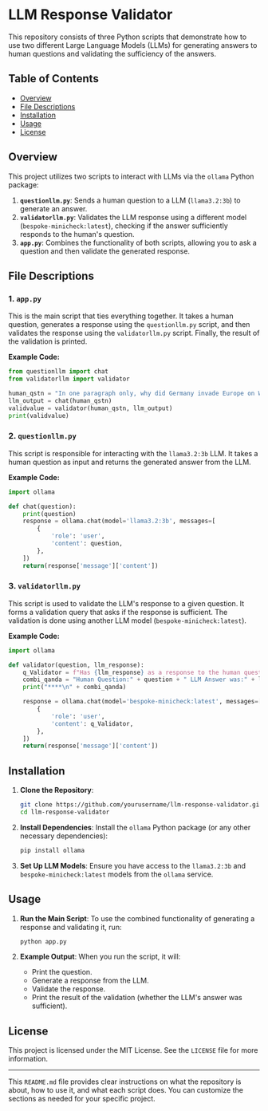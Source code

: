 # LLM Response Validator

This repository consists of three Python scripts that demonstrate how to use two different Large Language Models (LLMs) for generating answers to human questions and validating the sufficiency of the answers.

## Table of Contents
- [Overview](#overview)
- [File Descriptions](#file-descriptions)
- [Installation](#installation)
- [Usage](#usage)
- [License](#license)

## Overview

This project utilizes two scripts to interact with LLMs via the `ollama` Python package:
1. **`questionllm.py`**: Sends a human question to a LLM (`llama3.2:3b`) to generate an answer.
2. **`validatorllm.py`**: Validates the LLM response using a different model (`bespoke-minicheck:latest`), checking if the answer sufficiently responds to the human's question.
3. **`app.py`**: Combines the functionality of both scripts, allowing you to ask a question and then validate the generated response.

## File Descriptions

### 1. `app.py`
This is the main script that ties everything together. It takes a human question, generates a response using the `questionllm.py` script, and then validates the response using the `validatorllm.py` script. Finally, the result of the validation is printed.

**Example Code:**
```python
from questionllm import chat
from validatorllm import validator

human_qstn = "In one paragraph only, why did Germany invade Europe on World War 2?"
llm_output = chat(human_qstn)
validvalue = validator(human_qstn, llm_output)
print(validvalue)
```

### 2. `questionllm.py`
This script is responsible for interacting with the `llama3.2:3b` LLM. It takes a human question as input and returns the generated answer from the LLM.

**Example Code:**
```python
import ollama

def chat(question):
    print(question)
    response = ollama.chat(model='llama3.2:3b', messages=[
        {
            'role': 'user',
            'content': question,
        },
    ])
    return(response['message']['content'])
```

### 3. `validatorllm.py`
This script is used to validate the LLM's response to a given question. It forms a validation query that asks if the response is sufficient. The validation is done using another LLM model (`bespoke-minicheck:latest`).

**Example Code:**
```python
import ollama

def validator(question, llm_response):
    q_Validator = f"Has {llm_response} as a response to the human question {question} provided a sufficient response?"
    combi_qanda = "Human Question:" + question + " LLM Answer was:" + llm_response
    print("****\n" + combi_qanda)

    response = ollama.chat(model='bespoke-minicheck:latest', messages=[
        {
            'role': 'user',
            'content': q_Validator,
        },
    ])
    return(response['message']['content'])
```

## Installation

1. **Clone the Repository**:
   ```bash
   git clone https://github.com/yourusername/llm-response-validator.git
   cd llm-response-validator
   ```

2. **Install Dependencies**:
   Install the `ollama` Python package (or any other necessary dependencies):
   ```bash
   pip install ollama
   ```

3. **Set Up LLM Models**:
   Ensure you have access to the `llama3.2:3b` and `bespoke-minicheck:latest` models from the `ollama` service.

## Usage

1. **Run the Main Script**:
   To use the combined functionality of generating a response and validating it, run:
   ```bash
   python app.py
   ```

2. **Example Output**:
   When you run the script, it will:
   - Print the question.
   - Generate a response from the LLM.
   - Validate the response.
   - Print the result of the validation (whether the LLM's answer was sufficient).

## License

This project is licensed under the MIT License. See the `LICENSE` file for more information.

---

This `README.md` file provides clear instructions on what the repository is about, how to use it, and what each script does. You can customize the sections as needed for your specific project.
